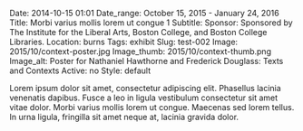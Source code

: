 Date: 2014-10-15 01:01 
Date_range: October 15, 2015 - January 24, 2016
Title: Morbi varius mollis lorem ut congue 1
Subtitle:
Sponsor: Sponsored by The Institute for the Liberal Arts, Boston College, and Boston College Libraries.
Location: burns
Tags: exhibit
Slug: test-002
Image: 2015/10/context-poster.jpg
Image_thumb: 2015/10/context-thumb.png
Image_alt: Poster for Nathaniel Hawthorne and Frederick Douglass: Texts and Contexts 
Active: no
Style: default

Lorem ipsum dolor sit amet, consectetur adipiscing elit. Phasellus lacinia venenatis dapibus. Fusce a leo in ligula vestibulum consectetur sit amet vitae dolor. Morbi varius mollis lorem ut congue. Maecenas sed lorem tellus. In urna ligula, fringilla sit amet neque at, lacinia gravida dolor.
